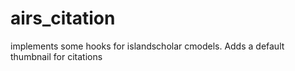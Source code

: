 airs_citation
==========

implements some hooks for islandscholar cmodels.  Adds a default thumbnail for citations
